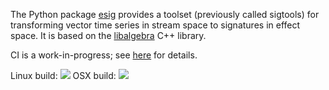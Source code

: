 The Python package [esig](https://pypi.org/project/esig/) provides a toolset (previously called sigtools) for transforming vector time series in stream space to signatures in effect space. It is based on the [libalgebra](https://github.com/terrylyons/libalgebra) C++ library.

CI is a work-in-progress; see [here](https://github.com/alan-turing-institute/esig/tree/master/build) for details.

Linux build: ![](https://github.com/alan-turing-institute/esig/workflows/.github/workflows/build-Linux.yml/badge.svg)
OSX build: ![](https://github.com/alan-turing-institute/esig/workflows/.github/workflows/build-OSX.yml/badge.svg)
